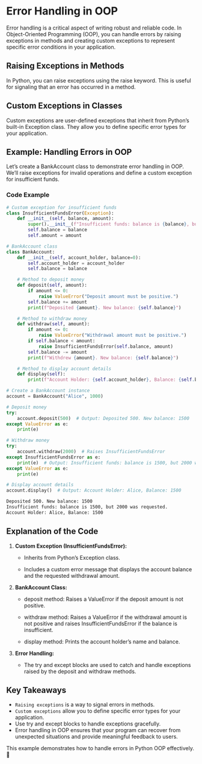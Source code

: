 # **Error Handling in OOP**

Error handling is a critical aspect of writing robust and reliable code. In Object-Oriented Programming (OOP), you can handle errors by raising exceptions in methods and creating custom exceptions to represent specific error conditions in your application.

## **Raising Exceptions in Methods**
In Python, you can raise exceptions using the raise keyword. This is useful for signaling that an error has occurred in a method.

## **Custom Exceptions in Classes**
Custom exceptions are user-defined exceptions that inherit from Python’s built-in Exception class. They allow you to define specific error types for your application.

## **Example: Handling Errors in OOP**
Let’s create a BankAccount class to demonstrate error handling in OOP. We’ll raise exceptions for invalid operations and define a custom exception for insufficient funds.

### **Code Example**
```python
# Custom exception for insufficient funds
class InsufficientFundsError(Exception):
    def __init__(self, balance, amount):
        super().__init__(f"Insufficient funds: balance is {balance}, but {amount} was requested.")
        self.balance = balance
        self.amount = amount

# BankAccount class
class BankAccount:
    def __init__(self, account_holder, balance=0):
        self.account_holder = account_holder
        self.balance = balance

    # Method to deposit money
    def deposit(self, amount):
        if amount <= 0:
            raise ValueError("Deposit amount must be positive.")
        self.balance += amount
        print(f"Deposited {amount}. New balance: {self.balance}")

    # Method to withdraw money
    def withdraw(self, amount):
        if amount <= 0:
            raise ValueError("Withdrawal amount must be positive.")
        if self.balance < amount:
            raise InsufficientFundsError(self.balance, amount)
        self.balance -= amount
        print(f"Withdrew {amount}. New balance: {self.balance}")

    # Method to display account details
    def display(self):
        print(f"Account Holder: {self.account_holder}, Balance: {self.balance}")

# Create a BankAccount instance
account = BankAccount("Alice", 1000)

# Deposit money
try:
    account.deposit(500)  # Output: Deposited 500. New balance: 1500
except ValueError as e:
    print(e)

# Withdraw money
try:
    account.withdraw(2000)  # Raises InsufficientFundsError
except InsufficientFundsError as e:
    print(e)  # Output: Insufficient funds: balance is 1500, but 2000 was requested.
except ValueError as e:
    print(e)

# Display account details
account.display()  # Output: Account Holder: Alice, Balance: 1500
```
```bash
Deposited 500. New balance: 1500
Insufficient funds: balance is 1500, but 2000 was requested.
Account Holder: Alice, Balance: 1500
```

## **Explanation of the Code**

1. **Custom Exception (InsufficientFundsError):**

    * Inherits from Python’s Exception class.

    * Includes a custom error message that displays the account balance and the requested withdrawal amount.

2. **BankAccount Class:**

    * deposit method: Raises a ValueError if the deposit amount is not positive.

    * withdraw method: Raises a ValueError if the withdrawal amount is not positive and raises InsufficientFundsError if the balance is insufficient.

    * display method: Prints the account holder’s name and balance.

3. **Error Handling:**

    * The try and except blocks are used to catch and handle exceptions raised by the deposit and withdraw methods.

## **Key Takeaways**

* `Raising exceptions` is a way to signal errors in methods.
* `Custom exceptions` allow you to define specific error types for your application.
* Use try and except blocks to handle exceptions gracefully.
* Error handling in OOP ensures that your program can recover from unexpected situations and provide meaningful feedback to users.

This example demonstrates how to handle errors in Python OOP effectively. 🚀